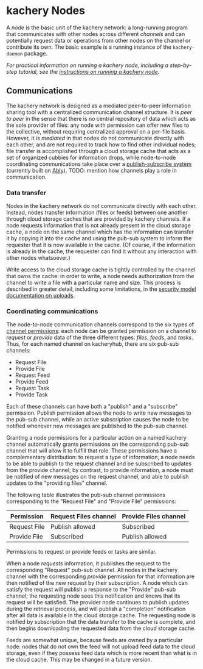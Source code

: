 # kachery Nodes

A *node* is the basic unit of the kachery network: a long-running program that
communicates with other nodes across different *channels* and can potentially
request data or operations from other nodes on the channel or contribute its own.
The basic example is a running instance of the `kachery-daemon` package.

*For practical information on running a kachery node, including a step-by-step tutorial,
see the [instructions on running a kachery node](./doc/kacheryhub-markdown/hostKacheryNode.md).*

## Communications

The kachery network is designed as a mediated peer-to-peer information sharing tool
with a centralized communication channel structure.
It is *peer to peer* in the sense that there is no central repository
of data which acts as the sole provider of files: any node with permission can
offer new files to the collective, without requiring centralized approval on
a per-file basis. However, it is *mediated* in that nodes do not communicate directly
with each other, and are not required to track how to find other individual nodes;
file transfer is accomplished through a cloud storage cache that acts as a set of
organized cubbies for information drops, while node-to-node coordinating communications
take place over a
[publish-subscribe system](https://en.wikipedia.org/wiki/Publish-subscribe_pattern)
(currently built on [Ably](https://ably.com/pub-sub-messaging)). TODO: mention how channels play a role in communication.

### Data transfer

Nodes in the kachery network do not communicate directly with each other. Instead, nodes
transfer information (files or feeds) between one another through cloud storage caches that are provided by kachery channels.
If a node requests information that is not already present in the cloud storage cache,
a node on the same channel which has the information can transfer it by copying it into the cache and using
the pub-sub system to inform the requester that it is now available in the cache. (Of
course, if the information is already in the cache, the requester can find it without
any interaction with other nodes whatsoever.)

Write access to the cloud storage cache is tightly controlled by the channel that owns the cache: in order to write,
a node needs authorization from the channel to write a file with a particular name and size. This
process is described in greater detail, including some limitations, in the
[security model documentation on uploads](./security.md#Uploads).

### Coordinating communications

The node-to-node communication channels correspond to the six types of
[channel permissions](./security.md#Permissions): each node can be granted
permission on a channel to *request* or *provide* data of the three different types:
*files*, *feeds*, and *tasks*. Thus, for each named channel on kacheryhub,
there are six pub-sub channels:

* Request File
* Provide File
* Request Feed
* Provide Feed
* Request Task
* Provide Task

Each of these channels can have both a "publish" and a "subscribe" permission.
Publish permission allows the node to write new messages to the pub-sub channel,
while an active subscription causes the node to be notified whenever new
messages are published to the pub-sub channel.

Granting a node permissions for a particular action on a named kachery
channel automatically grants permissions on the corresponding pub-sub
channel that will allow it to fulfill that role. These permissions
have a complementary distribution: to request a type of information,
a node needs to be able to publish to the request channel and be subscribed
to updates from the provide channel; by contrast, to provide information,
a node must be notified of new messages on the request channel, and able
to publish updates to the "providing files" channel.

The following table illustrates the pub-sub channel permissions corresponding
to the "Request File" and "Provide File" permissions:

| Permission   | Request Files channel | Provide Files channel |
|--------------|-----------------------|-----------------------|
| Request File | Publish allowed       | Subscribed            |
| Provide File | Subscribed            | Publish allowed       |

Permissions to request or provide feeds or tasks are similar.

When a node *requests* information, it publishes the request to the
corresponding "Request" pub-sub channel. All nodes in the kachery channel with the corresponding
*provide* permission for that information are then notified of the new
request by their subscription. A node which can satisfy the request
will publish a response to the "Provide" pub-sub channel; the requesting node
sees this notification and knows that its request will be satisfied.
The provider node continues to publish updates during the retrieval
process, and will publish a "completion" notification after all data
is available in the cloud storage cache. The requesting node is
notified by subscription that the data transfer to the cache is complete,
and then begins downloading the requested data from the cloud storage cache.

Feeds are somewhat unique, because feeds are owned by a particular node:
nodes that do not own the feed will not upload feed data to the cloud
storage, even if they possess feed data which is more recent than what is
in the cloud cache. This may be changed in a future version.
